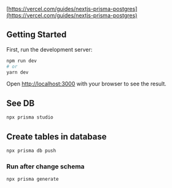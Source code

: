 [https://vercel.com/guides/nextjs-prisma-postgres](https://vercel.com/guides/nextjs-prisma-postgres)
## Getting Started

First, run the development server:

```bash
npm run dev
# or
yarn dev
```

Open [http://localhost:3000](http://localhost:3000) with your browser to see the result.

## See DB
```bash
npx prisma studio
```

## Create tables in database
```bash
npx prisma db push
```

### Run after change schema
```bash
npx prisma generate
```
